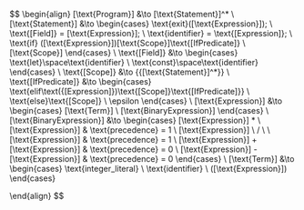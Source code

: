 $$
\begin{align}
    [\text{Program}] &\to [\text{Statement}]^*
    \\
    [\text{Statement}] &\to 
    \begin{cases}
        \text{exit}([\text{Expression}]);
        \\
        \text{[Field]} = [\text{Expression}];
        \\
        \text{identifier} = \text{[Expression]};
        \\
        \text{if} ([\text{Expression}])[\text{Scope}]\text{[IfPredicate]}
        \\
        [\text{Scope}]
    \end{cases}
    \\
    \text{[Field]} &\to
    \begin{cases}
        \text{let}\space\text{identifier}
        \\
        \text{const}\space\text{identifier}
    \end{cases}
    \\
    \text{[Scope]} &\to \{{[\text{Statement}]^*}\}
    \\
    \text{[IfPredicate]} &\to
    \begin{cases}
        \text{elif\text({[Expression]})\text{[Scope]}\text{[IfPredicate]}}
        \\
        \text{else}\text{[Scope]}
        \\
        \epsilon
    \end{cases}
    \\
    [\text{Expression}] &\to
    \begin{cases}
        [\text{Term}]
        \\
        [\text{BinaryExpression}]
    \end{cases}
    \\
    [\text{BinaryExpression}] &\to
    \begin{cases}
        [\text{Expression}] * \ [\text{Expression}] & \text{precedence} = 1
        \\
        [\text{Expression}] \ / \ \ [\text{Expression}] & \text{precedence} = 1
        \\
        [\text{Expression}] + [\text{Expression}] & \text{precedence} = 0
        \\
        [\text{Expression}] - [\text{Expression}] & \text{precedence} = 0
    \end{cases}
    \\
    [\text{Term}] &\to
    \begin{cases}
        \text{integer\_literal}
        \\
        \text{identifier}
        \\
        ([\text{Expression}])
    \end{cases}
    
\end{align}
$$